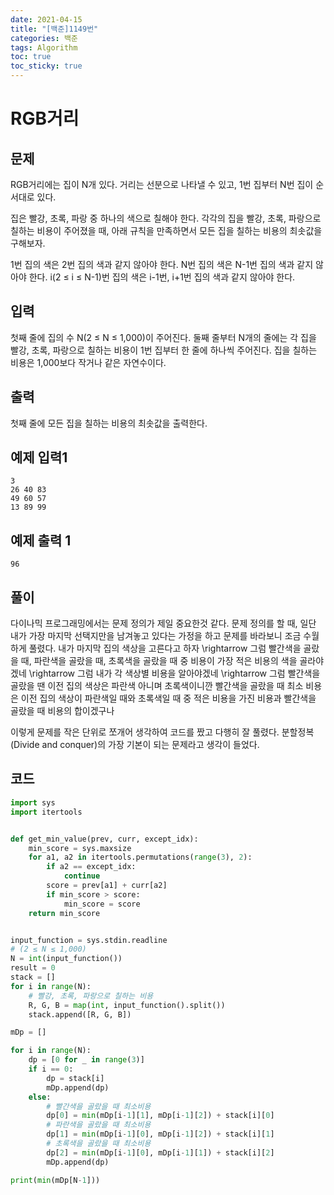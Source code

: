```yaml
---
date: 2021-04-15
title: "[백준]1149번"
categories: 백준
tags: Algorithm
toc: true  
toc_sticky: true 
---
```



# RGB거리

문제
---
RGB거리에는 집이 N개 있다. 거리는 선분으로 나타낼 수 있고, 1번 집부터 N번 집이 순서대로 있다.

집은 빨강, 초록, 파랑 중 하나의 색으로 칠해야 한다. 각각의 집을 빨강, 초록, 파랑으로 칠하는 비용이 주어졌을 때, 아래 규칙을 만족하면서 모든 집을 칠하는 비용의 최솟값을 구해보자.

1번 집의 색은 2번 집의 색과 같지 않아야 한다.
N번 집의 색은 N-1번 집의 색과 같지 않아야 한다.
i(2 ≤ i ≤ N-1)번 집의 색은 i-1번, i+1번 집의 색과 같지 않아야 한다.

입력
---
첫째 줄에 집의 수 N(2 ≤ N ≤ 1,000)이 주어진다. 둘째 줄부터 N개의 줄에는 각 집을 빨강, 초록, 파랑으로 칠하는 비용이 1번 집부터 한 줄에 하나씩 주어진다. 집을 칠하는 비용은 1,000보다 작거나 같은 자연수이다.

출력
---
첫째 줄에 모든 집을 칠하는 비용의 최솟값을 출력한다.

예제 입력1
---
~~~
3
26 40 83
49 60 57
13 89 99
~~~

예제 출력 1
---
~~~
96
~~~

풀이
---
다이나믹 프로그래밍에서는 문제 정의가 제일 중요한것 같다. 문제 정의를 할 때, 일단 내가 가장 마지막 선택지만을 남겨놓고 있다는 가정을 하고 문제를 바라보니 조금 수월하게 풀렸다.
내가 마지막 집의 색상을 고른다고 하자 \rightarrow 그럼 빨간색을 골랐을 때, 파란색을 골랐을 때, 초록색을 골랐을 때 중 비용이 가장 적은 비용의 색을 골라야겠네 \rightarrow 그럼 내가 각 색상별 비용을 알아야겠네 \rightarrow 그럼 빨간색을 골랐을 땐 이전 집의 색상은 파란색 아니며 초록색이니깐 빨간색을 골랐을 때 최소 비용은 이전 집의 색상이 파란색일 때와 초록색일 때 중 적은 비용을 가진 비용과 빨간색을 골랐을 때 비용의 합이겠구나

이렇게 문제를 작은 단위로 쪼개어 생각하여 코드를 짰고 다행히 잘 풀렸다. 분할정복(Divide and conquer)의 가장 기본이 되는 문제라고 생각이 들었다.

코드
---
~~~python
import sys
import itertools


def get_min_value(prev, curr, except_idx):
    min_score = sys.maxsize
    for a1, a2 in itertools.permutations(range(3), 2):
        if a2 == except_idx:
            continue
        score = prev[a1] + curr[a2]
        if min_score > score:
            min_score = score
    return min_score


input_function = sys.stdin.readline
# (2 ≤ N ≤ 1,000)
N = int(input_function())
result = 0
stack = []
for i in range(N):
    # 빨강, 초록, 파랑으로 칠하는 비용
    R, G, B = map(int, input_function().split())
    stack.append([R, G, B])

mDp = []

for i in range(N):
    dp = [0 for _ in range(3)]
    if i == 0:
        dp = stack[i]
        mDp.append(dp)
    else:
        # 빨간색을 골랐을 때 최소비용
        dp[0] = min(mDp[i-1][1], mDp[i-1][2]) + stack[i][0]
        # 파란색을 골랐을 때 최소비용
        dp[1] = min(mDp[i-1][0], mDp[i-1][2]) + stack[i][1]
        # 초록색을 골랐을 때 최소비용
        dp[2] = min(mDp[i-1][0], mDp[i-1][1]) + stack[i][2]
        mDp.append(dp)

print(min(mDp[N-1]))
~~~

